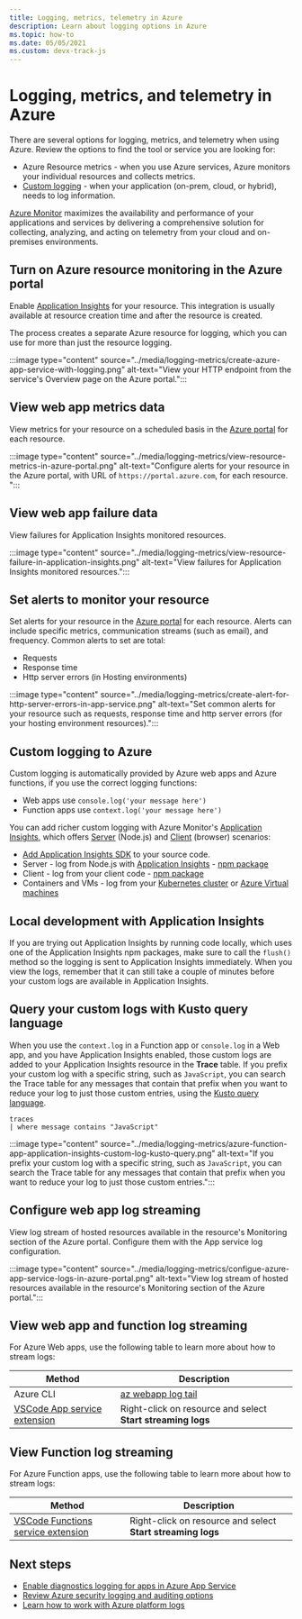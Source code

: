 ```yaml
---
title: Logging, metrics, telemetry in Azure
description: Learn about logging options in Azure
ms.topic: how-to
ms.date: 05/05/2021
ms.custom: devx-track-js
---
```


# Logging, metrics, and telemetry in Azure 

There are several options for logging, metrics, and telemetry when using Azure. Review the options to find the tool or service you are looking for:

* Azure Resource metrics - when you use Azure services, Azure monitors your individual resources and collects metrics.  
* [Custom logging](#custom-logging-to-azure) - when your application (on-prem, cloud, or hybrid), needs to log information.

[Azure Monitor](/azure/azure-monitor/overview) maximizes the availability and performance of your applications and services by delivering a comprehensive solution for collecting, analyzing, and acting on telemetry from your cloud and on-premises environments.

## Turn on Azure resource monitoring in the Azure portal

Enable [Application Insights](/azure/azure-monitor/app/app-insights-overview) for your resource. This integration is usually available at resource creation time and after the resource is created.

The process creates a separate Azure resource for logging, which you can use for more than just the resource logging.

:::image type="content" source="../media/logging-metrics/create-azure-app-service-with-logging.png" alt-text="View your HTTP endpoint from the service's Overview page on the Azure portal.":::

## View web app metrics data

View metrics for your resource on a scheduled basis in the [Azure portal](https://portal.azure.com) for each resource. 

:::image type="content" source="../media/logging-metrics/view-resource-metrics-in-azure-portal.png" alt-text="Configure alerts for your resource in the Azure portal, with URL of `https://portal.azure.com`, for each resource. ":::

## View web app failure data

View failures for Application Insights monitored resources.     

:::image type="content" source="../media/logging-metrics/view-resource-failure-in-application-insights.png" alt-text="View failures for Application Insights monitored resources.":::

## Set alerts to monitor your resource 

Set alerts for your resource in the [Azure portal](https://portal.azure.com) for each resource. Alerts can include specific metrics, communication streams (such as email), and frequency. Common alerts to set are total:

* Requests 
* Response time
* Http server errors (in Hosting environments)

:::image type="content" source="../media/logging-metrics/create-alert-for-http-server-errors-in-app-service.png" alt-text="Set common alerts for your resource such as requests, response time and http server errors (for your hosting environment resources).":::

## Custom logging to Azure

Custom logging is automatically provided by Azure web apps and Azure functions, if you use the correct logging functions:

* Web apps use `console.log('your message here')`
* Function apps use `context.log('your message here')`

You can add richer custom logging with Azure Monitor's [Application Insights](/azure/azure-monitor/app/app-insights-overview), which offers [Server](/azure/azure-monitor/app/nodejs) (Node.js) and [Client](/azure/azure-monitor/app/javascript) (browser) scenarios:

* [Add Application Insights SDK](/azure/azure-monitor/app/nodejs) to your source code.
* Server - log from Node.js with [Application Insights](/azure/azure-monitor/app/app-insights-overview) - [npm package](https://www.npmjs.com/package/applicationinsights)
* Client - log from your client code - [npm package](https://www.npmjs.com/package/@microsoft/applicationinsights-web)
* Containers and VMs - log from your [Kubernetes cluster](/azure/azure-monitor/insights/container-insights-overview) or [Azure Virtual machines](/azure/azure-monitor/insights/vminsights-overview)

## Local development with Application Insights

If you are trying out Application Insights by running code locally, which uses one of the Application Insights npm packages, make sure to call the `flush()` method so the logging is sent to Application Insights immediately. When you view the logs, remember that it can still take a couple of minutes before your custom logs are available in Application Insights.  

## Query your custom logs with Kusto query language

When you use the `context.log` in a Function app or `console.log` in a Web app, and you have Application Insights enabled, those custom logs are added to your Application Insights resource in the **Trace** table. If you prefix your custom log with a specific string, such as `JavaScript`, you can search the Trace table for any messages that contain that prefix when you want to reduce your log to just those custom entries, using the [Kusto query language](/azure/data-explorer/kusto/query/). 

```kusto
traces
| where message contains "JavaScript"
```

:::image type="content" source="../media/logging-metrics/azure-function-app-application-insights-custom-log-kusto-query.png" alt-text="If you prefix your custom log with a specific string, such as `JavaScript`, you can search the Trace table for any messages that contain that prefix when you want to reduce your log to just those custom entries.":::

## Configure web app log streaming

View log stream of hosted resources available in the resource's Monitoring section of the Azure portal. Configure them with the App service log configuration. 

:::image type="content" source="../media/logging-metrics/configue-azure-app-service-logs-in-azure-portal.png" alt-text="View log stream of hosted resources available in the resource's Monitoring section of the Azure portal.":::

## View web app and function log streaming

For Azure Web apps, use the following table to learn more about how to stream logs:

|Method|Description|
|--|--|
|Azure CLI|[az webapp log tail](/cli/azure/webapp/log#az_webapp_log_tail)|
|[VSCode App service extension](https://marketplace.visualstudio.com/items?itemName=ms-azuretools.vscode-azureappservice)|Right-click on resource and select **Start streaming logs**| 


## View Function log streaming

For Azure Function apps, use the following table to learn more about how to stream logs:

|Method|Description|
|--|--|
|[VSCode Functions service extension](https://marketplace.visualstudio.com/items?itemName=ms-azuretools.vscode-azurefunctions)|Right-click on resource and select **Start streaming logs**| 
 

## Next steps

- [Enable diagnostics logging for apps in Azure App Service](/azure/app-service/troubleshoot-diagnostic-logs)
- [Review Azure security logging and auditing options](/azure/security/fundamentals/log-audit)
- [Learn how to work with Azure platform logs](/azure/azure-monitor/platform/platform-logs-overview)